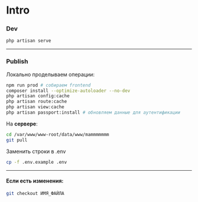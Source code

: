# Intro

### Dev

```sh
php artisan serve
```
---
### Publish

Локально проделываем операции:
```sh
npm run prod # собираем frontend
composer install --optimize-autoloader --no-dev
php artisan config:cache
php artisan route:cache
php artisan view:cache
php artisan passport:install # обновляем данные для аутентификации 
```

На **сервере**:
```sh
cd /var/www/www-root/data/www/mammmmmmm
git pull
```

Заменить строки в .env
```sh
cp -f .env.example .env
```

---
#### Если есть изменения:
```sh
git checkout ИМЯ_ФАЙЛА
```
